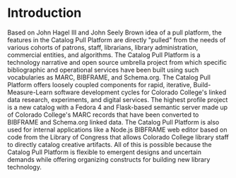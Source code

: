 # Introduction

Based on John Hagel III and John Seely Brown idea of a pull platform, the features in the Catalog Pull Platform are directly "pulled" from the needs of various cohorts of patrons, staff, librarians, library administration, commercial entities, and algorithms. The Catalog Pull Platform is a technology narrative and open source umbrella project from which specific bibliographic and operational services have been built using such vocabularies as MARC, BIBFRAME, and Schema.org. The Catalog Pull Platform offers loosely coupled components for rapid, iterative, Build-Measure-Learn software development cycles for Colorado College's linked data research, experiments, and digital services. The highest profile project is a new catalog with a Fedora 4 and Flask-based semantic server made up of Colorado College's MARC records that have been converted to BIBFRAME and Schema.org linked data. The Catalog Pull Platform is also used for internal applications like a Node.js BIBFRAME web editor based on code from the Library of Congress that allows Colorado College library staff to directly catalog creative artifacts.  All of this is possible because the Catalog Pull Platform is flexible to emergent designs and uncertain demands while offering organizing constructs for building new library technology.

